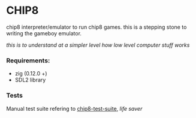 # CHIP8

chip8 interpreter/emulator to run chip8 games. this is a stepping stone to writing the gameboy emulator.

*this is to understand at a simpler level how low level computer stuff works*


### Requirements:

- zig (0.12.0 +)
- SDL2 library


### Tests

Manual test suite refering to [chip8-test-suite](https://github.com/Timendus/chip8-test-suite), *life saver*
